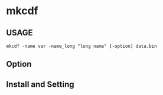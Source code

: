 # mkcdf

## USAGE
`mkcdf -name var -name_long "long name" [-option] data.bin`

## Option

## Install and Setting

